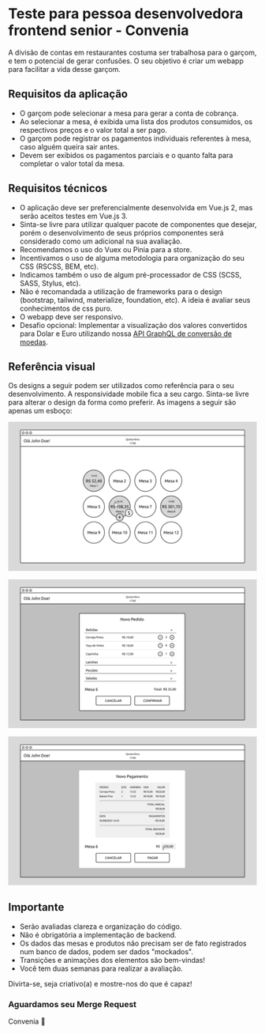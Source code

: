 # Teste para pessoa desenvolvedora frontend senior - Convenia

A divisão de contas em restaurantes costuma ser trabalhosa para o garçom, e tem o potencial de gerar confusões.
O seu objetivo é criar um webapp para facilitar a vida desse garçom.

## Requisitos da aplicação
- O garçom pode selecionar a mesa para gerar a conta de cobrança.
- Ao selecionar a mesa, é exibida uma lista dos produtos consumidos, os respectivos preços e o valor total a ser pago.
- O garçom pode registrar os pagamentos individuais referentes à mesa, caso alguém queira sair antes.
- Devem ser exibidos os pagamentos parciais e o quanto falta para completar o valor total da mesa.

## Requisitos técnicos
- O aplicação deve ser preferencialmente desenvolvida em Vue.js 2, mas serão aceitos testes em Vue.js 3.
- Sinta-se livre para utilizar qualquer pacote de componentes que desejar, porém o desenvolvimento de seus próprios componentes será considerado como um adicional na sua avaliação.
- Recomendamos o uso do Vuex ou Pinia para a store.
- Incentivamos o uso de alguma metodologia para organização do seu CSS (RSCSS, BEM, etc).
- Indicamos também o uso de algum pré-processador de CSS (SCSS, SASS, Stylus, etc).
- Não é recomandada a utilização de frameworks para o design (bootstrap, tailwind, materialize, foundation, etc). A ideia é avaliar seus conhecimentos de css puro.
- O webapp deve ser responsivo.
- Desafio opcional: Implementar a visualização dos valores convertidos para Dolar e Euro utilizando nossa [API GraphQL de conversão de moedas](https://gitlab.com/convenia/assessments/currency-conversion).

## Referência visual

Os designs a seguir podem ser utilizados como referência para o seu desenvolvimento.
A responsividade mobile fica a seu cargo.
Sinta-se livre para alterar o design da forma como preferir. As imagens a seguir são apenas um esboço:


![Mockup Mesas](/Mesas.png)

![Mockup Pedido](/Pedido.png)

![Mockup Pagamento](/Pagamento.png)

## Importante
- Serão avaliadas clareza e organização do código.
- Não é obrigatória a implementação de backend.
- Os dados das mesas e produtos não precisam ser de fato registrados num banco de dados, podem ser dados "mockados".
- Transições e animações dos elementos são bem-vindas!
- Você tem duas semanas para realizar a avaliação.

Divirta-se, seja criativo(a) e mostre-nos do que é capaz!

### Aguardamos seu Merge Request

Convenia :purple_heart:
